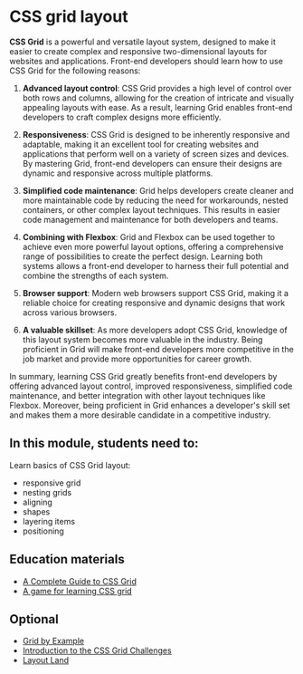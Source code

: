 # CSS grid layout
**CSS Grid** is a powerful and versatile layout system, designed to make it easier to create complex and 
responsive two-dimensional layouts for websites and applications. Front-end developers should learn
how to use CSS Grid for the following reasons:

1. **Advanced layout control**: CSS Grid provides a high level of control over both rows and columns, allowing 
for the creation of intricate and visually appealing layouts with ease. As a result, learning Grid enables
front-end developers to craft complex designs more efficiently.

2. **Responsiveness**: CSS Grid is designed to be inherently responsive and adaptable, making it an excellent 
tool for creating websites and applications that perform well on a variety of screen sizes and devices.
By mastering Grid, front-end developers can ensure their designs are dynamic and responsive across 
multiple platforms.

3. **Simplified code maintenance**: Grid helps developers create cleaner and more maintainable code by reducing 
the need for workarounds, nested containers, or other complex layout techniques. This results in easier 
code management and maintenance for both developers and teams.

4. **Combining with Flexbox**: Grid and Flexbox can be used together to achieve even more powerful layout 
options, offering a comprehensive range of possibilities to create the perfect design. Learning both 
systems allows a front-end developer to harness their full potential and combine the strengths of each
system.

5. **Browser support**: Modern web browsers support CSS Grid, making it a reliable choice for creating 
responsive and dynamic designs that work across various browsers.

6. **A valuable skillset**: As more developers adopt CSS Grid, knowledge of this layout system becomes
more valuable in the industry. Being proficient in Grid will make front-end developers more competitive 
in the job market and provide more opportunities for career growth.

In summary, learning CSS Grid greatly benefits front-end developers by offering advanced layout control,
improved responsiveness, simplified code maintenance, and better integration with other layout techniques 
like Flexbox. Moreover, being proficient in Grid enhances a developer's skill set and makes them a more 
desirable candidate in a competitive industry.


## In this module, students need to:
Learn basics of CSS Grid layout:
- responsive grid
- nesting grids
- aligning
- shapes
- layering items
- positioning

## Education materials
- [A Complete Guide to CSS Grid](https://css-tricks.com/snippets/css/complete-guide-grid/)
- [A game for learning CSS grid](https://cssgridgarden.com/)

## Optional
- [Grid by Example](https://gridbyexample.com/examples/) 
- [Introduction to the CSS Grid Challenges](https://www.freecodecamp.org/learn/responsive-web-design/css-grid/) 
- [Layout Land](https://www.youtube.com/playlist?list=PLbSquHt1VCf1x_-1ytlVMT0AMwADlWtc1)
